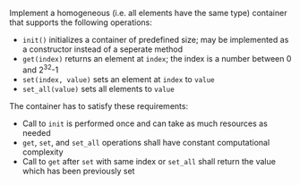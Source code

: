 Implement a homogeneous (i.e. all elements have the same type) container that supports the following operations:

* `init()` initializes a container of predefined size; may be implemented as a constructor instead of a seperate method
* `get(index)` returns an element at `index`; the index is a number between 0 and 2<sup>32</sup>-1
* `set(index, value)` sets an element at `index` to `value`
* `set_all(value)` sets all elements to `value`

The container has to satisfy these requirements:
* Call to `init` is performed once and can take as much resources as needed
* `get`, `set`, and `set_all` operations shall have constant computational complexity
* Call to `get` after `set` with same index or `set_all` shall return the value which has been previously set
